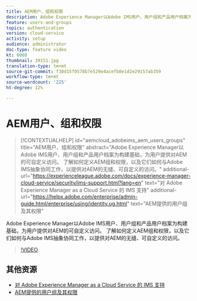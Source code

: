 ```yaml
---
title: AEM用户、组和权限
description: Adobe Experience Manager以Adobe IMS用户、用户组和产品用户档案为构建基础，为用户提供对AEM的可自定义访问。 了解如何定义AEM组和权限，以及它们如何与Adobe IMS抽象协同工作，以提供对AEM的无缝、可自定义的访问。
feature: users-and-groups
topics: authentication
version: cloud-service
activity: setup
audience: administrator
doc-type: feature video
kt: 6060
thumbnail: 39151.jpg
translation-type: tm+mt
source-git-commit: f30d15f0578b7e529e4acefb8e1d2e29157ab359
workflow-type: tm+mt
source-wordcount: '225'
ht-degree: 12%

---
```



# AEM用户、组和权限

>[!CONTEXTUALHELP]
>id="aemcloud_adobeims_aem_users_groups"
>title="AEM用户、组和权限"
>abstract="Adobe Experience Manager以Adobe IMS用户、用户组和产品用户档案为构建基础，为用户提供对AEM的可自定义访问。 了解如何定义AEM组和权限，以及它们如何与Adobe IMS抽象协同工作，以提供对AEM的无缝、可自定义的访问。"
>additional-url="https://experienceleague.adobe.com/docs/experience-manager-cloud-service/security/ims-support.html?lang=en" text="对 Adobe Experience Manager as a Cloud Service 的 IMS 支持"
>additional-url="https://helpx.adobe.com/enterprise/admin-guide.html/enterprise/using/identity.ug.html" text="AEM提供的用户组及其权限"

Adobe Experience Manager以Adobe IMS用户、用户组和产品用户档案为构建基础，为用户提供对AEM的可自定义访问。 了解如何定义AEM组和权限，以及它们如何与Adobe IMS抽象协同工作，以提供对AEM的无缝、可自定义的访问。

>[!VIDEO](https://video.tv.adobe.com/v/39151/?quality=12&learn=on)

## 其他资源

+ [对 Adobe Experience Manager as a Cloud Service 的 IMS 支持](https://docs.adobe.com/content/help/zh-Hans/experience-manager-cloud-service/security/ims-support.html)
+ [AEM提供的用户组及其权限](https://docs.adobe.com/content/help/en/experience-manager-65/administering/security/security.html#built-in-users-and-groups)